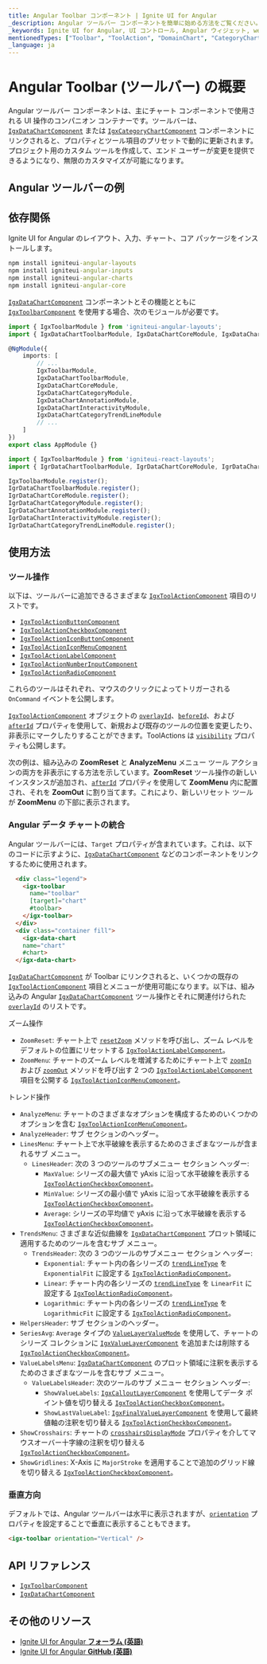 ```yaml
---
title: Angular Toolbar コンポーネント | Ignite UI for Angular
_description: Angular ツールバー コンポーネントを簡単に始める方法をご覧ください。データ チャートと互換性があります。
_keywords: Ignite UI for Angular, UI コントロール, Angular ウィジェット, web ウィジェット, UI ウィジェット, Angular, ネイティブ Angular コンポーネント スイート, ネイティブ Angular コントロール, ネイティブ Angular コンポーネント ライブラリ, Angular ツールバー コンポーネント, Angular ツールバー コントロール
mentionedTypes: ["Toolbar", "ToolAction", "DomainChart", "CategoryChart", "XamDataChart"]
_language: ja
---
```


# Angular Toolbar (ツールバー) の概要

Angular ツールバー コンポーネントは、主にチャート コンポーネントで使用される UI 操作のコンパニオン コンテナーです。ツールバーは、[`IgxDataChartComponent`]({environment:dvApiBaseUrl}/products/ignite-ui-angular/api/docs/typescript/latest/classes/igniteui_angular_charts.igxdatachartcomponent.html) または [`IgxCategoryChartComponent`]({environment:dvApiBaseUrl}/products/ignite-ui-angular/api/docs/typescript/latest/classes/igniteui_angular_charts.igxcategorychartcomponent.html) コンポーネントにリンクされると、プロパティとツール項目のプリセットで動的に更新されます。プロジェクト用のカスタム ツールを作成して、エンド ユーザーが変更を提供できるようになり、無限のカスタマイズが可能になります。

## Angular ツールバーの例

<code-view style="height: 600px" alt="Angular ツールバーの例"
           data-demos-base-url="{environment:dvDemosBaseUrl}"
                    iframe-src="{environment:dvDemosBaseUrl}/charts/toolbar/actions-built-in-category-chart"
                                                 github-src="charts/toolbar/actions-built-in-category-chart">
</code-view>


## 依存関係

<!-- Angular, WebComponents, React -->

Ignite UI for Angular のレイアウト、入力、チャート、コア パッケージをインストールします。

```cmd
npm install igniteui-angular-layouts
npm install igniteui-angular-inputs
npm install igniteui-angular-charts
npm install igniteui-angular-core
```

[`IgxDataChartComponent`]({environment:dvApiBaseUrl}/products/ignite-ui-angular/api/docs/typescript/latest/classes/igniteui_angular_charts.igxdatachartcomponent.html) コンポーネントとその機能とともに [`IgxToolbarComponent`]({environment:dvApiBaseUrl}/products/ignite-ui-angular/api/docs/typescript/latest/classes/igniteui_angular_layouts.igxtoolbarcomponent.html) を使用する場合、次のモジュールが必要です。

```ts
import { IgxToolbarModule } from 'igniteui-angular-layouts';
import { IgxDataChartToolbarModule, IgxDataChartCoreModule, IgxDataChartCategoryModule, IgxDataChartAnnotationModule, IgxDataChartInteractivityModule, IgxDataChartCategoryTrendLineModule  } from 'igniteui-angular-charts';

@NgModule({
    imports: [
        // ...
        IgxToolbarModule,
        IgxDataChartToolbarModule,
        IgxDataChartCoreModule,
        IgxDataChartCategoryModule,
        IgxDataChartAnnotationModule,
        IgxDataChartInteractivityModule,
        IgxDataChartCategoryTrendLineModule
        // ...
    ]
})
export class AppModule {}
```

```ts
import { IgxToolbarModule } from 'igniteui-react-layouts';
import { IgrDataChartToolbarModule, IgrDataChartCoreModule, IgrDataChartCategoryModule, IgrDataChartAnnotationModule, IgrDataChartInteractivityModule, IgrDataChartCategoryTrendLineModule  } from 'igniteui-react-charts';

IgxToolbarModule.register();
IgrDataChartToolbarModule.register();
IgrDataChartCoreModule.register();
IgrDataChartCategoryModule.register();
IgrDataChartAnnotationModule.register();
IgrDataChartInteractivityModule.register();
IgrDataChartCategoryTrendLineModule.register();
```

<!-- end:Angular, WebComponents, React -->

## 使用方法

### ツール操作

以下は、ツールバーに追加できるさまざまな [`IgxToolActionComponent`]({environment:dvApiBaseUrl}/products/ignite-ui-angular/api/docs/typescript/latest/classes/igniteui_angular_layouts.igxtoolactioncomponent.html) 項目のリストです。

*   [`IgxToolActionButtonComponent`]({environment:dvApiBaseUrl}/products/ignite-ui-angular/api/docs/typescript/latest/classes/igniteui_angular_layouts.igxtoolactionbuttoncomponent.html)
*   [`IgxToolActionCheckboxComponent`]({environment:dvApiBaseUrl}/products/ignite-ui-angular/api/docs/typescript/latest/classes/igniteui_angular_layouts.igxtoolactioncheckboxcomponent.html)
*   [`IgxToolActionIconButtonComponent`]({environment:dvApiBaseUrl}/products/ignite-ui-angular/api/docs/typescript/latest/classes/igniteui_angular_layouts.igxtoolactioniconbuttoncomponent.html)
*   [`IgxToolActionIconMenuComponent`]({environment:dvApiBaseUrl}/products/ignite-ui-angular/api/docs/typescript/latest/classes/igniteui_angular_layouts.igxtoolactioniconmenucomponent.html)
*   [`IgxToolActionLabelComponent`]({environment:dvApiBaseUrl}/products/ignite-ui-angular/api/docs/typescript/latest/classes/igniteui_angular_layouts.igxtoolactionlabelcomponent.html)
*   [`IgxToolActionNumberInputComponent`]({environment:dvApiBaseUrl}/products/ignite-ui-angular/api/docs/typescript/latest/classes/igniteui_angular_layouts.igxtoolactionnumberinputcomponent.html)
*   [`IgxToolActionRadioComponent`]({environment:dvApiBaseUrl}/products/ignite-ui-angular/api/docs/typescript/latest/classes/igniteui_angular_layouts.igxtoolactionradiocomponent.html)

これらのツールはそれぞれ、マウスのクリックによってトリガーされる `OnCommand` イベントを公開します。

[`IgxToolActionComponent`]({environment:dvApiBaseUrl}/products/ignite-ui-angular/api/docs/typescript/latest/classes/igniteui_angular_layouts.igxtoolactioncomponent.html) オブジェクトの [`overlayId`]({environment:dvApiBaseUrl}/products/ignite-ui-angular/api/docs/typescript/latest/classes/igniteui_angular_layouts.igxtoolactioncomponent.html#overlayId)、[`beforeId`]({environment:dvApiBaseUrl}/products/ignite-ui-angular/api/docs/typescript/latest/classes/igniteui_angular_layouts.igxtoolactioncomponent.html#beforeId)、および [`afterId`]({environment:dvApiBaseUrl}/products/ignite-ui-angular/api/docs/typescript/latest/classes/igniteui_angular_layouts.igxtoolactioncomponent.html#afterId) プロパティを使用して、新規および既存のツールの位置を変更したり、非表示にマークしたりすることができます。ToolActions は [`visibility`]({environment:dvApiBaseUrl}/products/ignite-ui-angular/api/docs/typescript/latest/classes/igniteui_angular_layouts.igxtoolactioncomponent.html#visibility) プロパティも公開します。

次の例は、組み込みの **ZoomReset** と **AnalyzeMenu** メニュー ツール アクションの両方を非表示にする方法を示しています。**ZoomReset** ツール操作の新しいインスタンスが追加され、[`afterId`]({environment:dvApiBaseUrl}/products/ignite-ui-angular/api/docs/typescript/latest/classes/igniteui_angular_layouts.igxtoolactioncomponent.html#afterId) プロパティを使用して **ZoomMenu** 内に配置され、それを **ZoomOut** に割り当てます。これにより、新しいリセット ツールが **ZoomMenu** の下部に表示されます。

<code-view style="height: 600px" alt="Angular Toolbar の例"
           data-demos-base-url="{environment:dvDemosBaseUrl}"
                    iframe-src="{environment:dvDemosBaseUrl}/charts/toolbar/layout-actions-for-data-chart"
                                                 github-src="charts/toolbar/layout-actions-for-data-chart">
</code-view>


### Angular データ チャートの統合

Angular ツールバーには、`Target` プロパティが含まれています。これは、以下のコードに示すように、[`IgxDataChartComponent`]({environment:dvApiBaseUrl}/products/ignite-ui-angular/api/docs/typescript/latest/classes/igniteui_angular_charts.igxdatachartcomponent.html) などのコンポーネントをリンクするために使用されます。

```html
  <div class="legend">
    <igx-toolbar
      name="toolbar"
      [target]="chart"
      #toolbar>
    </igx-toolbar>
  </div>
  <div class="container fill">
    <igx-data-chart
    name="chart"
    #chart>
  </igx-data-chart>
```

[`IgxDataChartComponent`]({environment:dvApiBaseUrl}/products/ignite-ui-angular/api/docs/typescript/latest/classes/igniteui_angular_charts.igxdatachartcomponent.html) が Toolbar にリンクされると、いくつかの既存の [`IgxToolActionComponent`]({environment:dvApiBaseUrl}/products/ignite-ui-angular/api/docs/typescript/latest/classes/igniteui_angular_layouts.igxtoolactioncomponent.html) 項目とメニューが使用可能になります。以下は、組み込みの Angular [`IgxDataChartComponent`]({environment:dvApiBaseUrl}/products/ignite-ui-angular/api/docs/typescript/latest/classes/igniteui_angular_charts.igxdatachartcomponent.html) ツール操作とそれに関連付けられた [`overlayId`]({environment:dvApiBaseUrl}/products/ignite-ui-angular/api/docs/typescript/latest/classes/igniteui_angular_layouts.igxtoolactioncomponent.html#overlayId) のリストです。

ズーム操作

*   `ZoomReset`: チャート上で [`resetZoom`]({environment:dvApiBaseUrl}/products/ignite-ui-angular/api/docs/typescript/latest/classes/igniteui_angular_charts.igxdomainchartcomponent.html#resetZoom) メソッドを呼び出し、ズーム レベルをデフォルトの位置にリセットする [`IgxToolActionLabelComponent`]({environment:dvApiBaseUrl}/products/ignite-ui-angular/api/docs/typescript/latest/classes/igniteui_angular_layouts.igxtoolactionlabelcomponent.html)。
*   `ZoomMenu`: チャートのズーム レベルを増減するためにチャート上で [`zoomIn`]({environment:dvApiBaseUrl}/products/ignite-ui-angular/api/docs/typescript/latest/classes/igniteui_angular_charts.igxdomainchartcomponent.html#zoomIn) および [`zoomOut`]({environment:dvApiBaseUrl}/products/ignite-ui-angular/api/docs/typescript/latest/classes/igniteui_angular_charts.igxdomainchartcomponent.html#zoomOut) メソッドを呼び出す 2 つの [`IgxToolActionLabelComponent`]({environment:dvApiBaseUrl}/products/ignite-ui-angular/api/docs/typescript/latest/classes/igniteui_angular_layouts.igxtoolactionlabelcomponent.html) 項目を公開する [`IgxToolActionIconMenuComponent`]({environment:dvApiBaseUrl}/products/ignite-ui-angular/api/docs/typescript/latest/classes/igniteui_angular_layouts.igxtoolactioniconmenucomponent.html)。

トレンド操作

*   `AnalyzeMenu`: チャートのさまざまなオプションを構成するためのいくつかのオプションを含む [`IgxToolActionIconMenuComponent`]({environment:dvApiBaseUrl}/products/ignite-ui-angular/api/docs/typescript/latest/classes/igniteui_angular_layouts.igxtoolactioniconmenucomponent.html)。
*   `AnalyzeHeader`: サブ セクションのヘッダー。
*   `LinesMenu`: チャート上で水平破線を表示するためのさまざまなツールが含まれるサブ メニュー。
    *   `LinesHeader`: 次の 3 つのツールのサブメニュー セクション ヘッダー:
        *   `MaxValue`: シリーズの最大値で yAxis に沿って水平破線を表示する [`IgxToolActionCheckboxComponent`]({environment:dvApiBaseUrl}/products/ignite-ui-angular/api/docs/typescript/latest/classes/igniteui_angular_layouts.igxtoolactioncheckboxcomponent.html)。
        *   `MinValue`: シリーズの最小値で yAxis に沿って水平破線を表示する [`IgxToolActionCheckboxComponent`]({environment:dvApiBaseUrl}/products/ignite-ui-angular/api/docs/typescript/latest/classes/igniteui_angular_layouts.igxtoolactioncheckboxcomponent.html)。
        *   `Average`:  シリーズの平均値で yAxis に沿って水平破線を表示する [`IgxToolActionCheckboxComponent`]({environment:dvApiBaseUrl}/products/ignite-ui-angular/api/docs/typescript/latest/classes/igniteui_angular_layouts.igxtoolactioncheckboxcomponent.html)。
*   `TrendsMenu`: さまざまな近似曲線を [`IgxDataChartComponent`]({environment:dvApiBaseUrl}/products/ignite-ui-angular/api/docs/typescript/latest/classes/igniteui_angular_charts.igxdatachartcomponent.html) プロット領域に適用するためのツールを含むサブ メニュー。
    *   `TrendsHeader`: 次の 3 つのツールのサブメニュー セクション ヘッダー:
        *   `Exponential`: チャート内の各シリーズの [`trendLineType`]({environment:dvApiBaseUrl}/products/ignite-ui-angular/api/docs/typescript/latest/classes/igniteui_angular_charts.igxdomainchartcomponent.html#trendLineType) を `ExponentialFit` に設定する [`IgxToolActionRadioComponent`]({environment:dvApiBaseUrl}/products/ignite-ui-angular/api/docs/typescript/latest/classes/igniteui_angular_layouts.igxtoolactionradiocomponent.html)。
        *   `Linear`: チャート内の各シリーズの [`trendLineType`]({environment:dvApiBaseUrl}/products/ignite-ui-angular/api/docs/typescript/latest/classes/igniteui_angular_charts.igxdomainchartcomponent.html#trendLineType) を `LinearFit` に設定する [`IgxToolActionRadioComponent`]({environment:dvApiBaseUrl}/products/ignite-ui-angular/api/docs/typescript/latest/classes/igniteui_angular_layouts.igxtoolactionradiocomponent.html)。
        *   `Logarithmic`: チャート内の各シリーズの [`trendLineType`]({environment:dvApiBaseUrl}/products/ignite-ui-angular/api/docs/typescript/latest/classes/igniteui_angular_charts.igxdomainchartcomponent.html#trendLineType) を `LogarithmicFit` に設定する [`IgxToolActionRadioComponent`]({environment:dvApiBaseUrl}/products/ignite-ui-angular/api/docs/typescript/latest/classes/igniteui_angular_layouts.igxtoolactionradiocomponent.html)。
*   `HelpersHeader`: サブ セクションのヘッダー。
*   `SeriesAvg`: `Average` タイプの [`ValueLayerValueMode`]({environment:dvApiBaseUrl}/products/ignite-ui-angular/api/docs/typescript/latest/enums/NaNvaluelayervaluemode.html) を使用して、チャートのシリーズ コレクションに [`IgxValueLayerComponent`]({environment:dvApiBaseUrl}/products/ignite-ui-angular/api/docs/typescript/latest/classes/igniteui_angular_charts.igxvaluelayercomponent.html) を追加または削除する [`IgxToolActionCheckboxComponent`]({environment:dvApiBaseUrl}/products/ignite-ui-angular/api/docs/typescript/latest/classes/igniteui_angular_layouts.igxtoolactioncheckboxcomponent.html)。
*   `ValueLabelsMenu`: [`IgxDataChartComponent`]({environment:dvApiBaseUrl}/products/ignite-ui-angular/api/docs/typescript/latest/classes/igniteui_angular_charts.igxdatachartcomponent.html) のプロット領域に注釈を表示するためのさまざまなツールを含むサブ メニュー。
    *   `ValueLabelsHeader`: 次のツールのサブ メニュー セクション ヘッダー:
        *   `ShowValueLabels`: [`IgxCalloutLayerComponent`]({environment:dvApiBaseUrl}/products/ignite-ui-angular/api/docs/typescript/latest/classes/igniteui_angular_charts.igxcalloutlayercomponent.html) を使用してデータ ポイント値を切り替える [`IgxToolActionCheckboxComponent`]({environment:dvApiBaseUrl}/products/ignite-ui-angular/api/docs/typescript/latest/classes/igniteui_angular_layouts.igxtoolactioncheckboxcomponent.html)。
        *   `ShowLastValueLabel`: [`IgxFinalValueLayerComponent`]({environment:dvApiBaseUrl}/products/ignite-ui-angular/api/docs/typescript/latest/classes/igniteui_angular_charts.igxfinalvaluelayercomponent.html) を使用して最終値軸の注釈を切り替える [`IgxToolActionCheckboxComponent`]({environment:dvApiBaseUrl}/products/ignite-ui-angular/api/docs/typescript/latest/classes/igniteui_angular_layouts.igxtoolactioncheckboxcomponent.html)。
*   `ShowCrosshairs`: チャートの [`crosshairsDisplayMode`]({environment:dvApiBaseUrl}/products/ignite-ui-angular/api/docs/typescript/latest/classes/igniteui_angular_charts.igxdomainchartcomponent.html#crosshairsDisplayMode) プロパティを介してマウスオーバー十字線の注釈を切り替える [`IgxToolActionCheckboxComponent`]({environment:dvApiBaseUrl}/products/ignite-ui-angular/api/docs/typescript/latest/classes/igniteui_angular_layouts.igxtoolactioncheckboxcomponent.html)。
*   `ShowGridlines`: X-Axis に `MajorStroke` を適用することで追加のグリッド線を切り替える [`IgxToolActionCheckboxComponent`]({environment:dvApiBaseUrl}/products/ignite-ui-angular/api/docs/typescript/latest/classes/igniteui_angular_layouts.igxtoolactioncheckboxcomponent.html)。

### 垂直方向

デフォルトでは、Angular ツールバーは水平に表示されますが、[`orientation`]({environment:dvApiBaseUrl}/products/ignite-ui-angular/api/docs/typescript/latest/classes/igniteui_angular_layouts.igxtoolbarcomponent.html#orientation) プロパティを設定することで垂直に表示することもできます。

```html
<igx-toolbar orientation="Vertical" />
```

<!-- 次の例は、Angular ツールバーの垂直方向を示しています。
`sample="/charts/toolbar/layout-in-vertical-orientation", height="600", alt="Angular 垂直方向"` -->

<!-- ## スタイル設定 / テーマ設定

アイコン コンポーネントは、`BaseTheme` プロパティを `Toolbar` に直接使用してスタイルを設定できます。

```html
<igx-toolbar baseTheme="SlingshotDark" />
```

```html
<igc-toolbar base-theme="SlingshotDark" />
```

```razor
<IgbToolbar BaseTheme="BaseControlTheme.SlingshotDark" />
```

```tsx
<IgrToolbar baseTheme="SlingshotDark" />
```

<!-- 次の例は、適用できるさまざまなテーマ オプションを示しています。
`sample="/charts/toolbar/theming", height="600", alt="Angular Toolbar スタイル設定/テーマ設定"` -->

## API リファレンス

*   [`IgxToolbarComponent`]({environment:dvApiBaseUrl}/products/ignite-ui-angular/api/docs/typescript/latest/classes/igniteui_angular_layouts.igxtoolbarcomponent.html)
*   [`IgxDataChartComponent`]({environment:dvApiBaseUrl}/products/ignite-ui-angular/api/docs/typescript/latest/classes/igniteui_angular_charts.igxdatachartcomponent.html)

## その他のリソース

*   [Ignite UI for Angular **フォーラム (英語)**](https://www.infragistics.com/community/forums/f/ignite-ui-for-angular)
*   [Ignite UI for Angular **GitHub (英語)**](https://github.com/IgniteUI/igniteui-angular)
